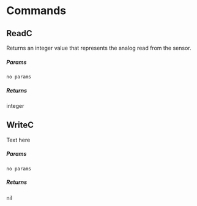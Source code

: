 # Commands

## ReadC

Returns an integer value that represents the analog read from the sensor.

##### Params

`no params`

##### Returns

integer

## WriteC

Text here

##### Params

`no params`

##### Returns

nil